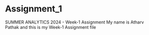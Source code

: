 # Assignment_1
SUMMER ANALYTICS 2024 - Week-1 Assignment
My name is Atharv Pathak and this is my Week-1 Assignment file
